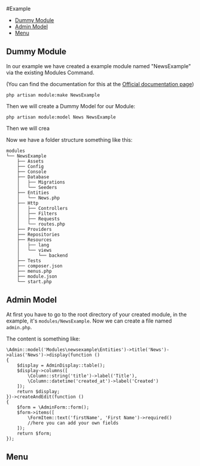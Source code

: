 #Example

- [Dummy Module](#dummy-module)
- [Admin Model](#admin-model)
- [Menu](#admin-menu)


<a name="dummy-module"></a>
## Dummy Module

In our example we have created a example module named "NewsExample" via the existing Modules Command.

(You can find the documentation for this at the <a href="http://sky.pingpong-labs.com/docs/2.0/modules#artisan-commands" target="_blank">Official documentation page</a>)

	php artisan module:make NewsExample

Then we will create a Dummy Model for our Module:

	php artisan module:model News NewsExample	

Then we will crea	

Now we have a folder structure something like this:

	modules
	└── NewsExample
	    ├── Assets
	    ├── Config
	    ├── Console
	    ├── Database
	    │   ├── Migrations
	    │   └── Seeders
	    ├── Entities
	    │   └── News.php
	    ├── Http
	    │   ├── Controllers
	    │   ├── Filters
	    │   ├── Requests
	    │   └── routes.php
	    ├── Providers
	    ├── Repositories
	    ├── Resources
	    │   ├── lang
	    │   └── views
	    │       └── backend
	    ├── Tests
	    ├── composer.json
	    ├── menus.php
	    ├── module.json
	    └── start.php


<a name="admin-model"></a>
## Admin Model

At first you have to go to the root directory of your created module, in the example, it's  `modules/NewsExample`.
Now we can create a file named `admin.php`. 


The content is something like:

	\Admin::model('Modules\newsexample\Entities')->title('News')->alias('News')->display(function ()
	{
	    $display = AdminDisplay::table();
	    $display->columns([
	        \Column::string('title')->label('Title'),
	        \Column::datetime('created_at')->label('Created')
	    ]);
	    return $display;
	})->createAndEdit(function ()
	{
	    $form = \AdminForm::form();
	    $form->items([
			\FormItem::text('firstName', 'First Name')->required()
			//here you can add your own fields
	    ]);
	    return $form;
	});


<a name="admin-menu"></a>
## Menu
